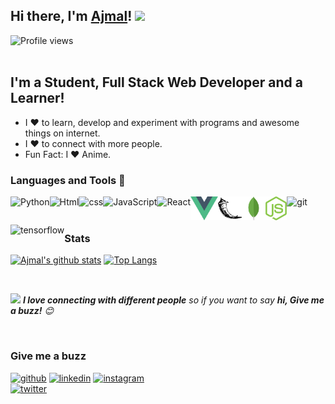 ## Hi there, I'm [Ajmal](https://github.com/ajmalmohad)! <img src="https://raw.githubusercontent.com/MartinHeinz/MartinHeinz/master/wave.gif" width="30px">
![Profile views](https://gpvc.arturio.dev/ajmalmohad)  
<br>

## I'm a Student, Full Stack Web Developer and a Learner!
- I ❤️ to learn, develop and experiment with programs and awesome things on internet.
- I ❤️ to connect with more people.
- Fun Fact: I ❤️ Anime.

### Languages and Tools 💚
<a href="https://www.python.org" target="_blank"><img align="left" alt="Python" height ="45px" src="https://raw.githubusercontent.com/rahul-jha98/github_readme_icons/main/language_and_tools/square/python/python.svg"></a>
<a href="https://html.com/" target="_blank"> <img align="left" alt="Html" height ="42px" src="https://raw.githubusercontent.com/rahul-jha98/github_readme_icons/main/language_and_tools/square/html/html.svg"> </a>
<a href="https://www.w3schools.com/css/css_intro.asp" target="_blank"> <img align="left" alt="css" height ="45px" src="https://raw.githubusercontent.com/rahul-jha98/github_readme_icons/main/language_and_tools/square/css/css.svg"> </a>
<a href="https://developer.mozilla.org/en-US/docs/Web/JavaScript" target="_blank"> <img align="left" alt="JavaScript" height ="45px"  src="https://raw.githubusercontent.com/rahul-jha98/github_readme_icons/main/language_and_tools/square/javascript/javascript.svg"> </a>
<a href="https://reactjs.org/" target="_blank"> <img align="left" alt="React" height ="45px" src="https://raw.githubusercontent.com/rahul-jha98/github_readme_icons/main/language_and_tools/square/react/react.svg"></a>
<a href="https://vuejs.org/" target="_blank"> <img align="left" src="./svgassets/vue-js.svg" alt="vue" height="38px"/> </a>
<a href="https://vuejs.org/" target="_blank"> <img align="left" src="./svgassets/flask.svg" alt="vue" height="38px"/> </a>
<a href="https://vuejs.org/" target="_blank"> <img align="left" src="./svgassets/mongodb.svg" alt="vue" height="38px"/> </a>
<a href="https://vuejs.org/" target="_blank"> <img align="left" src="./svgassets/nodejs.svg" alt="vue" height="38px"/> </a>
<a href="https://git-scm.com/" target="_blank"> <img src="https://raw.githubusercontent.com/rahul-jha98/github_readme_icons/main/language_and_tools/square/git-scm/git-scm.svg" align="left" alt="git" height='45px'/> </a>
<a href="https://www.tensorflow.org" target="_blank"> <img align="left" src="https://raw.githubusercontent.com/rahul-jha98/github_readme_icons/main/language_and_tools/square/tensorflow/tensorflow.svg" alt="tensorflow" height="42px"/> </a>

<br>
<br>

### Stats
[![Ajmal's github stats](https://github-readme-stats.vercel.app/api?username=ajmalmohad&show_icons=true&theme=midnight-purple)](https://github.com/anuraghazra/github-readme-stats)
[![Top Langs](https://github-readme-stats.vercel.app/api/top-langs/?username=ajmalmohad&layout=compact&theme=midnight-purple)](https://github.com/anuraghazra/github-readme-stats)

<br>

<img src="https://media.giphy.com/media/LnQjpWaON8nhr21vNW/giphy.gif" width="60"> <em><b>I love connecting with different people</b> so if you want to say <b>hi, Give me a buzz!</b> 😊</em>

<br>

### Give me a buzz
[<img src='https://img.icons8.com/fluent/50/000000/github.png' alt='github' height='40'>](https://github.com/ajmalmohad)
[<img src='https://img.icons8.com/fluent/50/000000/linkedin.png' alt='linkedin' height='40'>](https://www.linkedin.com/in/ajmal-moha-d-1927831b6/) 
[<img src='https://img.icons8.com/fluent/50/000000/instagram-new.png' alt='instagram' height='40'>](https://www.instagram.com/ajmal_mohad)  
[<img src='https://img.icons8.com/fluent/50/000000/twitter.png' alt='twitter' height='40'>](https://twitter.com/ajmal_mohad1)  

<br>

